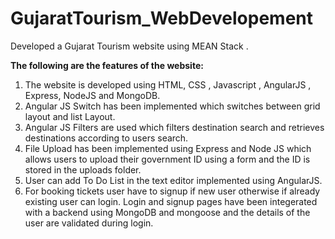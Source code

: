 # GujaratTourism_WebDevelopement

Developed a Gujarat Tourism website using MEAN Stack .

<b>The following are the features of the website:</b>
1. The website is developed using HTML, CSS , Javascript , AngularJS , Express, NodeJS and MongoDB.
2. Angular JS Switch has been implemented which switches between grid layout and list Layout.
3. Angular JS Filters are used which filters destination search and retrieves destinations according to users search.
4. File Upload has been implemented using Express and Node JS which allows users to upload their government ID using a form and the ID is stored in the uploads folder.
5. User can add To Do List in the text editor implemented using AngularJS.
6. For booking tickets user have to signup if new user otherwise if already existing user can login. Login and signup pages have been integerated with a backend using MongoDB and mongoose and the details of the user are validated during login.
